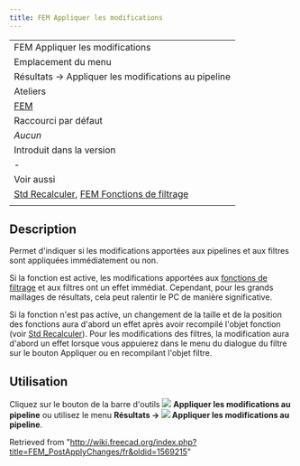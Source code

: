 ```yaml
---
title: FEM Appliquer les modifications
---
```

|  |
| --- |
| FEM Appliquer les modifications |
| Emplacement du menu |
| Résultats → Appliquer les modifications au pipeline |
| Ateliers |
| [FEM](/FEM_Workbench/fr "FEM Workbench/fr") |
| Raccourci par défaut |
| *Aucun* |
| Introduit dans la version |
| - |
| Voir aussi |
| [Std Recalculer](/Std_Refresh/fr "Std Refresh/fr"), [FEM Fonctions de filtrage](/FEM_PostCreateFunctions/fr "FEM PostCreateFunctions/fr") |
|  |

## Description

Permet d'indiquer si les modifications apportées aux pipelines et aux filtres sont appliquées immédiatement ou non.

Si la fonction est active, les modifications apportées aux [fonctions de filtrage](/FEM_PostCreateFunctions/fr "FEM PostCreateFunctions/fr") et aux filtres ont un effet immédiat. Cependant, pour les grands maillages de résultats, cela peut ralentir le PC de manière significative.

Si la fonction n'est pas active, un changement de la taille et de la position des fonctions aura d'abord un effet après avoir recompilé l'objet fonction (voir [Std Recalculer](/Std_Refresh/fr "Std Refresh/fr")). Pour les modifications des filtres, la modification aura d'abord un effet lorsque vous appuierez dans le menu du dialogue du filtre sur le bouton Appliquer ou en recompilant l'objet filtre.

## Utilisation

Cliquez sur le bouton de la barre d'outils ![](/images/FEM_PostApplyChanges.svg) **Appliquer les modifications au pipeline** ou utilisez le menu **Résultats → ![](/images/FEM_PostApplyChanges.svg) Appliquer les modifications au pipeline**.

Retrieved from "<http://wiki.freecad.org/index.php?title=FEM_PostApplyChanges/fr&oldid=1569215>"